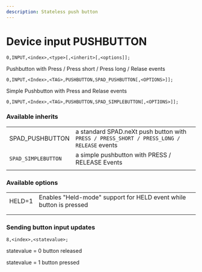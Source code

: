 ```yaml
---
description: Stateless push button
---
```


# Device input PUSHBUTTON

`0,INPUT,<index>,<type>[,<inherit>[,<options]];`

Pushbutton with Press / Press short / Press long / Relase events

`0,INPUT,<Index>,<TAG>,PUSHBUTTON,SPAD_PUSHBUTTON[,<OPTIONS>]];`

Simple Pushbutton with Press and  Relase events

`0,INPUT,<Index>,<TAG>,PUSHBUTTON,SPAD_SIMPLEBUTTON[,<OPTIONS>]];`

### Available inherits

|                     |                                                                                           |   |
| ------------------- | ----------------------------------------------------------------------------------------- | - |
| SPAD\_PUSHBUTTON    | a standard SPAD.neXt push button with `PRESS / PRESS_SHORT / PRESS_LONG / RELEASE` events |   |
| `SPAD_SIMPLEBUTTON` | a simple pushbutton with PRESS / RELEASE Events                                           |   |
|                     |                                                                                           |   |

### Available options

|        |                                                                    |   |
| ------ | ------------------------------------------------------------------ | - |
| HELD=1 | Enables "Held-mode" support for HELD event while button is pressed |   |
|        |                                                                    |   |
|        |                                                                    |   |

### Sending button input updates

`8,<index>,<statevalue>;`

statevalue = 0 button released

statevalue = 1 button pressed
